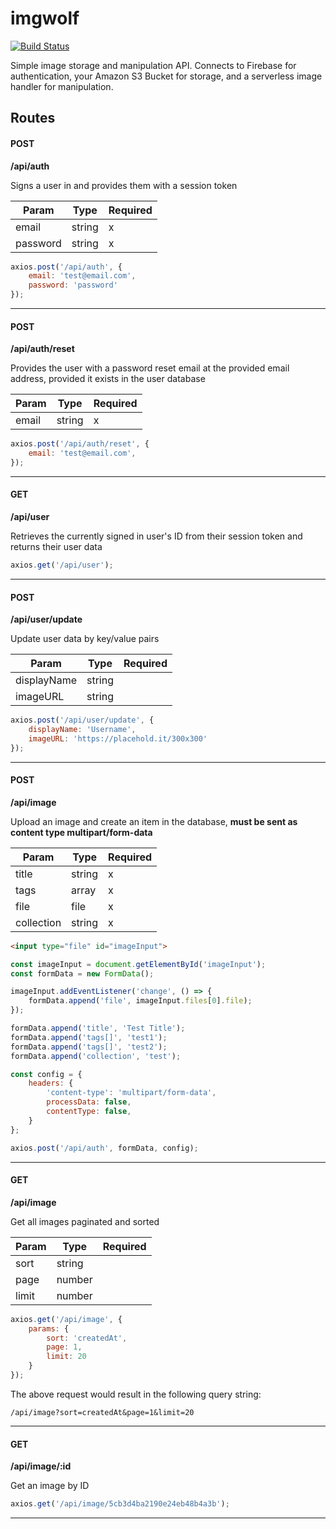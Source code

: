 # imgwolf

[![Build Status](https://travis-ci.org/CurtisConway/imgwolf.svg?branch=master)](https://travis-ci.org/CurtisConway/imgwolf)

Simple image storage and manipulation API. Connects to Firebase for authentication, your Amazon S3 Bucket for storage, and a serverless image handler for manipulation.

## Routes

#### POST 
**/api/auth**

Signs a user in and provides them with a session token

|   Param    |    Type    |    Required   
|------------|------------|---------------
| email      | string     | x
| password   | string     | x

```javascript
axios.post('/api/auth', {
    email: 'test@email.com',
    password: 'password'
});
```
<hr/>

#### POST 
**/api/auth/reset**

Provides the user with a password reset email at the provided email address, provided it exists in the user database

|   Param    |    Type    |    Required   
|------------|------------|---------------
| email      | string     | x

```javascript
axios.post('/api/auth/reset', {
    email: 'test@email.com',
});
```
<hr />

#### GET 
**/api/user**

Retrieves the currently signed in user's ID from their session token and returns their user data

```javascript
axios.get('/api/user');
```
<hr />

#### POST 
**/api/user/update**

Update user data by key/value pairs

|   Param    |    Type    |    Required   
|------------|------------|---------------
| displayName| string     | 
| imageURL   | string     | 

```javascript
axios.post('/api/user/update', {
    displayName: 'Username',
    imageURL: 'https://placehold.it/300x300'
});
```
<hr />

#### POST 
**/api/image**

Upload an image and create an item in the database, **must be sent as content type multipart/form-data**

|   Param    |    Type    |    Required   
|------------|------------|---------------
|    title   | string     | x
|    tags    | array      | x
|    file    | file       | x
| collection | string     | x

```html
<input type="file" id="imageInput">
```

```javascript
const imageInput = document.getElementById('imageInput');
const formData = new FormData();

imageInput.addEventListener('change', () => {
    formData.append('file', imageInput.files[0].file);
});

formData.append('title', 'Test Title');
formData.append('tags[]', 'test1');
formData.append('tags[]', 'test2');
formData.append('collection', 'test');

const config = {
    headers: {
        'content-type': 'multipart/form-data',
        processData: false,
        contentType: false,
    }
};

axios.post('/api/auth', formData, config);
```

<hr />

#### GET 
**/api/image**

Get all images paginated and sorted

|   Param    |    Type    |    Required   
|------------|------------|---------------
|    sort    | string     | 
|    page    | number     | 
|    limit   | number     | 

```javascript
axios.get('/api/image', {
    params: {
        sort: 'createdAt',
        page: 1,
        limit: 20
    }
});
```

The above request would result in the following query string:

`/api/image?sort=createdAt&page=1&limit=20`

<hr />

#### GET 
**/api/image/:id**

Get an image by ID


```javascript
axios.get('/api/image/5cb3d4ba2190e24eb48b4a3b');
```
<hr />
